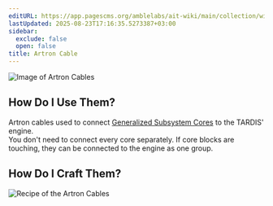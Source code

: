 ```yaml
---
editURL: https://app.pagescms.org/amblelabs/ait-wiki/main/collection/wiki/edit/prebuild%2Fsrc%2Fblocks%2Fartron_cable.yaml
lastUpdated: 2025-08-23T17:16:35.5273387+03:00
sidebar:
  exclude: false
  open: false
title: Artron Cable
---
```


![Image of Artron Cables](/blocks/images/engine_stuff_blocks/ac.png)

## How Do I Use Them?

Artron cables used to connect [Generalized Subsystem Cores](https://amblelabs.github.io/ait-wiki/blocks/generalized_subsystem_core) to the TARDIS' engine.  
You don't need to connect every core separately. If core blocks are touching, they can be connected to the engine as one group.

## How Do I Craft Them?

![Recipe of the Artron Cables](/blocks/images/engine_stuff_blocks/acr.png)
